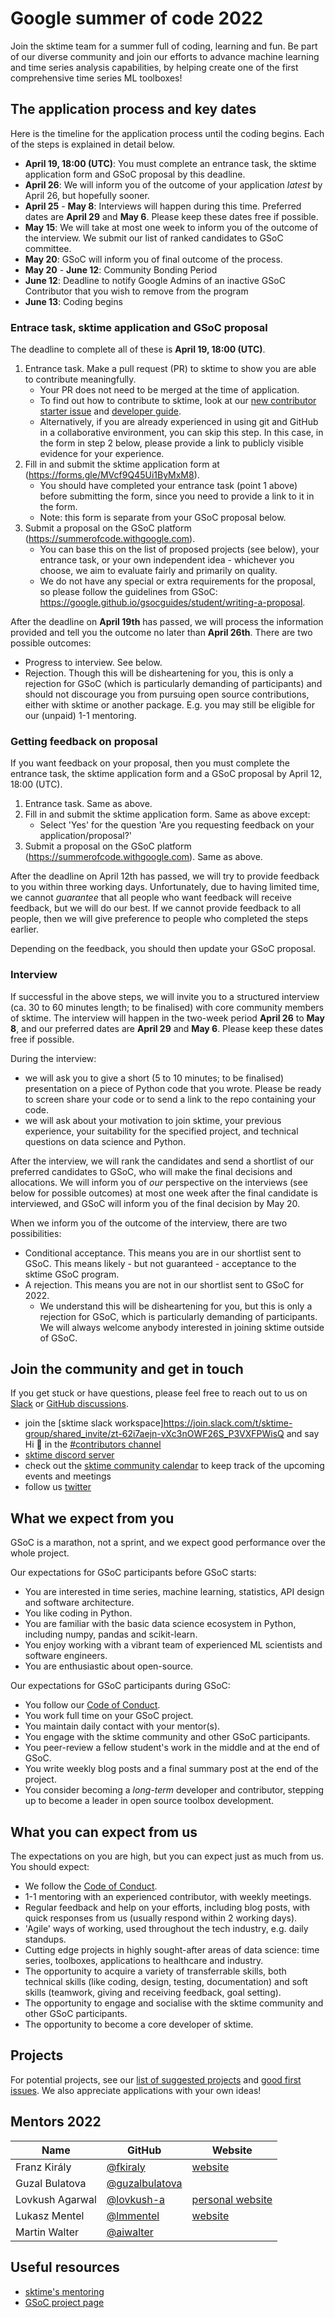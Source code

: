 
# Google summer of code 2022

Join the sktime team for a summer full of coding, learning and fun. Be part of our diverse community and join our efforts to advance machine learning and time series analysis capabilities, by helping create one of the first comprehensive time series ML toolboxes!

## The application process and key dates

Here is the timeline for the application process until the coding begins. Each of the steps is explained in detail below.

- **April 19, 18:00 (UTC)**: You must complete an entrance task, the sktime application form and GSoC proposal by this deadline.
- **April 26**: We will inform you of the outcome of your application *latest* by April 26, but hopefully sooner.
- **April 25** - **May 8**: Interviews will happen during this time. Preferred dates are **April 29** and **May 6**. Please keep these dates free if possible.
- **May 15**: We will take at most one week to inform you of the outcome of the interview. We submit our list of ranked candidates to GSoC committee.
- **May 20**: GSoC will inform you of final outcome of the process.
- **May 20** - **June 12**:  Community Bonding Period
- **June 12**: Deadline to notify Google Admins of an inactive GSoC Contributor that you wish to remove from the program
- **June 13**: Coding begins

### Entrace task, sktime application and GSoC proposal

The deadline to complete all of these is **April 19, 18:00 (UTC)**.

1. Entrance task. Make a pull request (PR) to sktime to show you are able to contribute meaningfully.
    - Your PR does not need to be merged at the time of application.
    - To find out how to contribute to sktime, look at our [new contributor starter issue](https://github.com/alan-turing-institute/sktime/issues/1147) and [developer guide](https://www.sktime.org/en/latest/developer_guide.html).
    - Alternatively, if you are already experienced in using git and GitHub in a collaborative environment, you can skip this step. In this case, in the form in step 2 below, please provide a link to publicly visible evidence for your experience.
2. Fill in and submit the sktime application form at (https://forms.gle/MVcf9Q45Ui1ByMxM8).
    - You should have completed your entrance task (point 1 above) before submitting the form, since you need to provide a link to it in the form.
    - Note: this form is separate from your GSoC proposal below.
3. Submit a proposal on the GSoC platform (https://summerofcode.withgoogle.com).
    - You can base this on the list of proposed projects (see below), your entrance task, or your own independent idea - whichever you choose, we aim to evaluate fairly and primarily on quality.
    - We do not have any special or extra requirements for the proposal, so please follow the guidelines from GSoC: https://google.github.io/gsocguides/student/writing-a-proposal.

After the deadline on **April 19th** has passed, we will process the information provided and tell you the outcome no later than **April 26th**. There are two possible outcomes:
- Progress to interview. See below.
- Rejection. Though this will be disheartening for you, this is only a rejection for GSoC (which is particularly demanding of participants) and should not discourage you from pursuing open source contributions, either with sktime or another package. E.g. you may still be eligible for our (unpaid) 1-1 mentoring.

### Getting feedback on proposal
If you want feedback on your proposal, then you must complete the entrance task, the sktime application form and a GSoC proposal by April 12, 18:00 (UTC).

1. Entrance task. Same as above.
2. Fill in and submit the sktime application form. Same as above except:
    - Select 'Yes' for the question 'Are you requesting feedback on your application/proposal?'
3. Submit a proposal on the GSoC platform (https://summerofcode.withgoogle.com). Same as above.

After the deadline on April 12th has passed, we will try to provide feedback to you within three working days. Unfortunately, due to having limited time, we cannot *guarantee* that all people who want feedback will receive feedback, but we will do our best. If we cannot provide feedback to all people, then we will give preference to people who completed the steps earlier.

Depending on the feedback, you should then update your GSoC proposal.

### Interview

If successful in the above steps, we will invite you to a structured interview (ca. 30 to 60 minutes length; to be finalised) with core community members of sktime.
The interview will happen in the two-week period **April 26** to **May 8**, and our preferred dates are **April 29** and **May 6**. Please keep these dates free if possible.

During the interview:

- we will ask you to give a short (5 to 10 minutes; to be finalised) presentation on a piece of Python code that you wrote. Please be ready to screen share your code or to send a link to the repo containing your code.
- we will ask about your motivation to join sktime, your previous experience, your suitability for the specified project, and technical questions on data science and Python.

After the interview, we will rank the candidates and send a shortlist of our preferred candidates to GSoC, who will make the final decisions and allocations. 
We will inform you of *our* perspective on the interviews (see below for possible outcomes) at most one week after the final candidate is interviewed, and GSoC will inform you of the final decision by May 20.

When we inform you of the outcome of the interview, there are two possibilities:
* Conditional acceptance. This means you are in our shortlist sent to GSoC.  This means likely - but not guaranteed - acceptance to the sktime GSoC program.
* A rejection. This means you are not in our shortlist sent to GSoC for 2022.
  - We understand this will be disheartening for you, but this is only a rejection for GSoC, which is particularly demanding of participants. We will always welcome anybody interested in joining sktime outside of GSoC.


## Join the community and get in touch

If you get stuck or have questions, please feel free to reach out to us on [Slack](https://join.slack.com/t/sktime-group/shared_invite/zt-62i7aejn-vXc3nOWF26S_P3VXFPWisQ) or [GitHub discussions](https://github.com/alan-turing-institute/sktime/discussions).


- join the [sktime slack workspace]https://join.slack.com/t/sktime-group/shared_invite/zt-62i7aejn-vXc3nOWF26S_P3VXFPWisQ and say Hi :wave: in the [#contributors channel]((https://sktime-group.slack.com/archives/CGUHS1B4G))
- [sktime discord server](https://discord.com/invite/gqSab2K)
- check out the [sktime community calendar](https://calendar.google.com/calendar/u/0/embed?src=sktime.toolbox@gmail.com&ctz=UTC) to keep track of the upcoming events and meetings
- follow us [twitter](https://twitter.com/sktime_toolbox)


## What we expect from you
GSoC is a marathon, not a sprint, and we expect good performance over the whole project.

Our expectations for GSoC participants before GSoC starts:

- You are interested in time series, machine learning, statistics, API design and software architecture.
- You like coding in Python.
- You are familiar with the basic data science ecosystem in Python, including numpy, pandas and scikit-learn.
- You enjoy working with a vibrant team of experienced ML scientists and software engineers.
- You are enthusiastic about open-source.

Our expectations for GSoC participants during GSoC:

- You follow our [Code of Conduct](https://www.sktime.org/en/stable/get_involved/code_of_conduct.html).
- You work full time on your GSoC project.
- You maintain daily contact with your mentor(s).
- You engage with the sktime community and other GSoC participants.
- You peer-review a fellow student's work in the middle and at the end of GSoC.
- You write weekly blog posts and a final summary post at the end of the project.
- You consider becoming a *long-term* developer and contributor, stepping up to become a leader in open source toolbox development.

## What you can expect from us

The expectations on you are high, but you can expect just as much from us. You should expect:

- We follow the [Code of Conduct](https://www.sktime.org/en/stable/get_involved/code_of_conduct.html).
- 1-1 mentoring with an experienced contributor, with weekly meetings.
- Regular feedback and help on your efforts, including blog posts, with quick responses from us (usually respond within 2 working days).
- 'Agile' ways of working, used throughout the tech industry, e.g. daily standups.
- Cutting edge projects in highly sought-after areas of data science: time series, toolboxes, applications to healthcare and industry.
- The opportunity to acquire a variety of transferrable skills, both technical skills (like coding, design, testing, documentation) and soft skills (teamwork, giving and receiving feedback, goal setting).
- The opportunity to engage and socialise with the sktime community and other GSoC participants.
- The opportunity to become a core developer of sktime.


## Projects

For potential projects, see our [list of suggested projects](https://github.com/sktime/mentoring/blob/main/internships/projects_2022.md) and [good first issues](https://github.com/alan-turing-institute/sktime/labels/good%20first%20issue).
We also appreciate applications with your own ideas!

## Mentors 2022

| Name  | GitHub | Website |
|---|---|---|
| Franz Király | [@fkiraly](https://github.com/fkiraly) | [website](https://uk.linkedin.com/in/franz-kir%C3%A1ly-10a1391ba) |
| Guzal Bulatova | [@guzalbulatova](https://github.com/guzalbulatova) | |
| Lovkush Agarwal | [@lovkush-a](https://github.com/lovkush-a) | [personal website](www.lovkush.com)|
| Lukasz Mentel | [@lmmentel](https://github.com/lmmentel) | [website](https://no.linkedin.com/in/lukasz-mentel) |
| Martin Walter | [@aiwalter](https://github.com/aiwalter) | |

## Useful resources

- [sktime's mentoring](https://github.com/sktime/mentoring)
- [GSoC project page](https://summerofcode.withgoogle.com/programs/2022/organizations/sktime)
